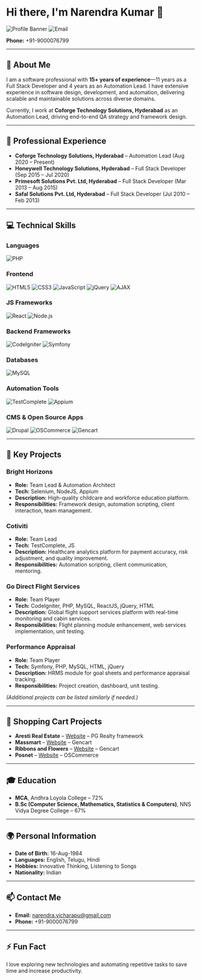 # Hi there, I'm Narendra Kumar 👋

![Profile Banner](https://img.shields.io/badge/Experience-15%2B%20Years-blue)
![Email](https://img.shields.io/badge/Email-narendra.vicharapu@gmail.com-blue)


**Phone:** +91-9000076799


---

## 🌟 About Me

I am a software professional with **15+ years of experience**—11 years as a Full Stack Developer and 4 years as an Automation Lead. I have extensive experience in software design, development, and automation, delivering scalable and maintainable solutions across diverse domains.

Currently, I work at **Coforge Technology Solutions, Hyderabad** as an Automation Lead, driving end-to-end QA strategy and framework design.

---

## 💼 Professional Experience

- **Coforge Technology Solutions, Hyderabad** – Automation Lead (Aug 2020 – Present)  
- **Honeywell Technology Solutions, Hyderabad** – Full Stack Developer (Sep 2015 – Jul 2020)  
- **Primesoft Solutions Pvt. Ltd, Hyderabad** – Full Stack Developer (Mar 2013 – Aug 2015)  
- **Safal Solutions Pvt. Ltd, Hyderabad** – Full Stack Developer (Jul 2010 – Feb 2013)  

---

## 💻 Technical Skills

### Languages
![PHP](https://img.shields.io/badge/PHP-777BB4?style=for-the-badge&logo=php&logoColor=white)

### Frontend
![HTML5](https://img.shields.io/badge/HTML5-E34F26?style=for-the-badge&logo=html5&logoColor=white)
![CSS3](https://img.shields.io/badge/CSS3-1572B6?style=for-the-badge&logo=css3&logoColor=white)
![JavaScript](https://img.shields.io/badge/JavaScript-F7DF1E?style=for-the-badge&logo=javascript&logoColor=black)
![jQuery](https://img.shields.io/badge/jQuery-0769AD?style=for-the-badge&logo=jquery&logoColor=white)
![AJAX](https://img.shields.io/badge/AJAX-005A9C?style=for-the-badge&logo=ajax&logoColor=white)

### JS Frameworks
![React](https://img.shields.io/badge/React-61DAFB?style=for-the-badge&logo=react&logoColor=black)
![Node.js](https://img.shields.io/badge/Node.js-339933?style=for-the-badge&logo=node.js&logoColor=white)

### Backend Frameworks
![CodeIgniter](https://img.shields.io/badge/CodeIgniter-DD0031?style=for-the-badge&logo=codeigniter&logoColor=white)
![Symfony](https://img.shields.io/badge/Symfony-000000?style=for-the-badge&logo=symfony&logoColor=white)

### Databases
![MySQL](https://img.shields.io/badge/MySQL-4479A1?style=for-the-badge&logo=mysql&logoColor=white)

### Automation Tools
![TestComplete](https://img.shields.io/badge/TestComplete-FF6C37?style=for-the-badge)
![Appium](https://img.shields.io/badge/Appium-3B99FC?style=for-the-badge&logo=appium&logoColor=white)

### CMS & Open Source Apps
![Drupal](https://img.shields.io/badge/Drupal-0678BE?style=for-the-badge&logo=drupal&logoColor=white)
![OSCommerce](https://img.shields.io/badge/OSCommerce-339933?style=for-the-badge)
![Gencart](https://img.shields.io/badge/Gencart-FF6600?style=for-the-badge)

---

## 📂 Key Projects

### Bright Horizons
- **Role:** Team Lead & Automation Architect  
- **Tech:** Selenium, NodeJS, Appium  
- **Description:** High-quality childcare and workforce education platform.  
- **Responsibilities:** Framework design, automation scripting, client interaction, team management.

### Cotiviti
- **Role:** Team Lead 
- **Tech:** TestComplete, JS  
- **Description:** Healthcare analytics platform for payment accuracy, risk adjustment, and quality improvement.  
- **Responsibilities:** Automation scripting, client communication, mentoring.

### Go Direct Flight Services
- **Role:** Team Player  
- **Tech:** CodeIgniter, PHP, MySQL, ReactJS, jQuery, HTML  
- **Description:** Global flight support services platform with real-time monitoring and cabin services.  
- **Responsibilities:** Flight planning module enhancement, web services implementation, unit testing.

### Performance Appraisal
- **Role:** Team Player  
- **Tech:** Symfony, PHP, MySQL, HTML, jQuery  
- **Description:** HRMS module for goal sheets and performance appraisal tracking.  
- **Responsibilities:** Project creation, dashboard, unit testing.

*(Additional projects can be listed similarly if needed.)*

---

## 🛒 Shopping Cart Projects

- **Aresti Real Estate** – [Website](http://aresti-realestate.com/) – PG Realty framework  
- **Massmart** – [Website](http://massmart.com/) – Gencart  
- **Ribbons and Flowers** – [Website](http://ribbonsandflowers.com/) – Gencart  
- **Posnet** – [Website](http://posnet.nl/) – OSCommerce  

---

## 🎓 Education

- **MCA**, Andhra Loyola College – 72%  
- **B.Sc (Computer Science, Mathematics, Statistics & Computers)**, NNS Vidya Degree College – 67%  

---

## 🌍 Personal Information

- **Date of Birth:** 16-Aug-1984  
- **Languages:** English, Telugu, Hindi  
- **Hobbies:** Innovative Thinking, Listening to Songs  
- **Nationality:** Indian  

---

## 📫 Contact Me

- **Email:** [narendra.vicharapu@gmail.com](mailto:narendra.vicharapu@gmail.com)  
- **Phone:** +91-9000076799  

---

## ⚡ Fun Fact

I love exploring new technologies and automating repetitive tasks to save time and increase productivity.  
